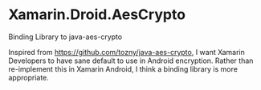 # Xamarin.Droid.AesCrypto
Binding Library to java-aes-crypto

Inspired from https://github.com/tozny/java-aes-crypto, I want Xamarin
Developers to have sane default to use in Android encryption. Rather
than re-implement this in Xamarin Android, I think a binding library
is more appropriate.
